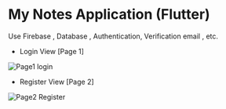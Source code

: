 # My Notes Application (Flutter)

Use Firebase , Database , Authentication, Verification email , etc.

- Login View [Page 1]

![Page1 login](https://user-images.githubusercontent.com/100192085/174399924-648f4257-494d-4ee0-b2d7-97168f657fed.jpg)

- Register View [Page 2]

![Page2 Register](https://user-images.githubusercontent.com/100192085/174400137-0213a7a6-5cb8-4451-a87a-e6225769f945.jpg)
